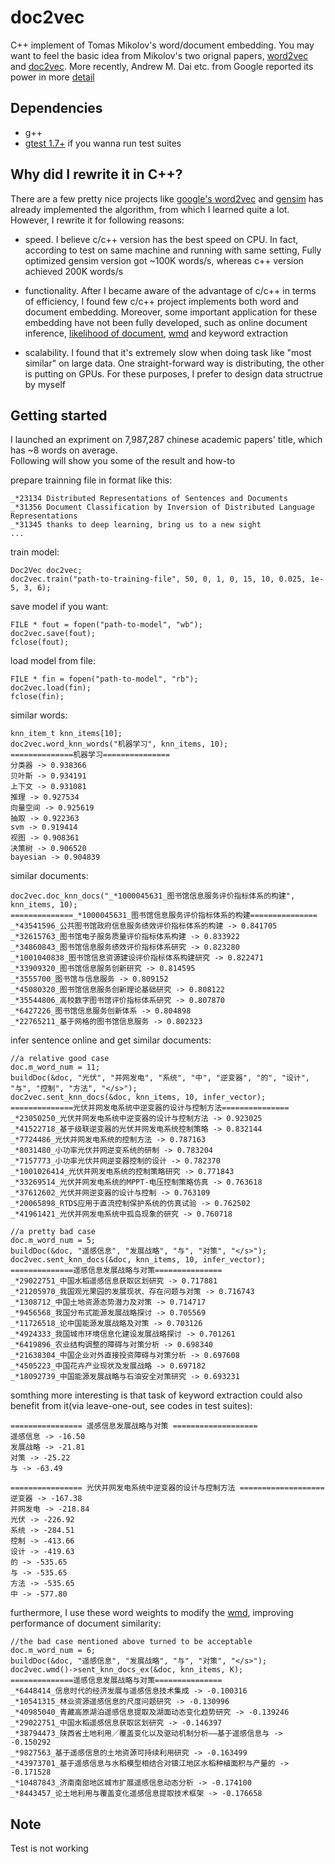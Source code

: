 # doc2vec
C++ implement of Tomas Mikolov's word/document embedding. You may want to feel the basic idea from Mikolov's two orignal papers, [word2vec](http://arxiv.org/pdf/1301.3781.pdf) and [doc2vec](http://cs.stanford.edu/~quocle/paragraph_vector.pdf). More recently, Andrew M. Dai etc. from Google reported its power in more [detail](http://arxiv.org/pdf/1507.07998.pdf)

## Dependencies
* g++ </br>
* [gtest 1.7+](http://code.google.com/p/googletest/) if you wanna run test suites </br>

## Why did I rewrite it in C++?
There are a few pretty nice projects like [google's word2vec](https://code.google.com/p/word2vec/) and [gensim](https://github.com/piskvorky/gensim) has already implemented the algorithm, from which I learned quite a lot. However, I rewrite it for following reasons:</br>

* speed. I believe c/c++ version has the best speed on CPU. In fact, according to test on same machine and running with same setting, Fully optimized gensim version got ~100K words/s, whereas c++ version achieved 200K words/s </br>

* functionality. After I became aware of the advantage of c/c++ in terms of efficiency, I found few c/c++ project implements both word and document embedding. Moreover, some important application for these embedding have not been fully developed, such as online document inference, [likelihood of document](http://arxiv.org/abs/1504.07295), [wmd](jmlr.org/proceedings/papers/v37/kusnerb15.pdf) and keyword extraction </br>

* scalability. I found that it's extremely slow when doing task like "most similar" on large data. One straight-forward way is distributing, the other is putting on GPUs. For these purposes, I prefer to design data structrue by myself

## Getting started
I launched an expriment on 7,987,287 chinese academic papers' title, which has ~8 words on average. </br>
Following will show you some of the result and how-to </br>

prepare trainning file in format like this: </br>

    _*23134 Distributed Representations of Sentences and Documents
    _*31356 Document Classification by Inversion of Distributed Language Representations
    _*31345 thanks to deep learning, bring us to a new sight
    ...

train model: </br>

    Doc2Vec doc2vec;
    doc2vec.train("path-to-training-file", 50, 0, 1, 0, 15, 10, 0.025, 1e-5, 3, 6);

save model if you want: </br>

    FILE * fout = fopen("path-to-model", "wb");
    doc2vec.save(fout);
    fclose(fout);

load model from file: </br>

    FILE * fin = fopen("path-to-model", "rb");
    doc2vec.load(fin);
    fclose(fin);

similar words: </br>

    knn_item_t knn_items[10];
    doc2vec.word_knn_words("机器学习", knn_items, 10);
    ==============机器学习===============
    分类器 -> 0.938366
    贝叶斯 -> 0.934191
    上下文 -> 0.931081
    推理 -> 0.927534
    向量空间 -> 0.925619
    抽取 -> 0.922363
    svm -> 0.919414
    视图 -> 0.908361
    决策树 -> 0.906520
    bayesian -> 0.904839

similar documents: </br>

    doc2vec.doc_knn_docs("_*1000045631_图书馆信息服务评价指标体系的构建", knn_items, 10);
    ==============_*1000045631_图书馆信息服务评价指标体系的构建===============
    _*43541596_公共图书馆政府信息服务绩效评价指标体系的构建 -> 0.841705
    _*32615763_图书馆电子服务质量评价指标体系构建 -> 0.833922
    _*34860843_图书馆信息服务绩效评价指标体系研究 -> 0.823280
    _*1001040838_图书馆信息资源建设评价指标体系构建研究 -> 0.822471
    _*33909320_图书馆信息服务创新研究 -> 0.814595
    _*3555700_图书馆与信息服务 -> 0.809152
    _*45080320_图书馆信息服务创新理论基础研究 -> 0.808122
    _*35544806_高校数字图书馆评价指标体系研究 -> 0.807870
    _*6427226_图书馆信息服务创新体系 -> 0.804898
    _*22765211_基于网格的图书馆信息服务 -> 0.802323

infer sentence online and get similar documents: </br>

    //a relative good case
    doc.m_word_num = 11;
    buildDoc(&doc, "光伏", "并网发电", "系统", "中",	"逆变器", "的", "设计",	"与", "控制", "方法", "</s>");
    doc2vec.sent_knn_docs(&doc, knn_items, 10, infer_vector);
    ==============光伏并网发电系统中逆变器的设计与控制方法===============
    _*23050250_光伏并网发电系统中逆变器的设计与控制方法 -> 0.923025
    _*41522718_基于级联逆变器的光伏并网发电系统控制策略 -> 0.832144
    _*7724486_光伏并网发电系统的控制方法 -> 0.787163
    _*8031480_小功率光伏并网逆变系统的研制 -> 0.783204
    _*7157773_小功率光伏并网逆变器控制的设计 -> 0.782370
    _*1001026414_光伏并网发电系统的控制策略研究 -> 0.771843
    _*33269514_光伏并网发电系统的MPPT-电压控制策略仿真 -> 0.763618
    _*37612602_光伏并网逆变器的设计与控制 -> 0.763109
    _*20065898_RTDS应用于直流控制保护系统的仿真试验 -> 0.762502
    _*41961421_光伏并网发电系统中孤岛现象的研究 -> 0.760718

    //a pretty bad case
    doc.m_word_num = 5;
    buildDoc(&doc, "遥感信息", "发展战略", "与", "对策", "</s>");
    doc2vec.sent_knn_docs(&doc, knn_items, 10, infer_vector);
    ==============遥感信息发展战略与对策===============
    _*29022751_中国水稻遥感信息获取区划研究 -> 0.717881
    _*21205970_我国观光果园的发展现状、存在问题与对策 -> 0.716743
    _*1308712_中国土地资源态势潜力及对策 -> 0.714717
    _*9456568_我国分布式能源发展战略探讨 -> 0.705569
    _*11726518_论中国能源发展战略及对策 -> 0.703126
    _*4924333_我国城市环境信息化建设发展战略探讨 -> 0.701261
    _*6419896_农业结构调整的障碍与对策分析 -> 0.698340
    _*21638304_中国企业对外直接投资障碍与对策分析 -> 0.697608
    _*4505223_中国花卉产业现状及发展战略 -> 0.697182
    _*18092739_中国能源发展战略与石油安全对策研究 -> 0.693231

somthing more interesting is that task of keyword extraction could also benefit from it(via leave-one-out, see codes in test suites): <br>

    ================ 遥感信息发展战略与对策 ===================
    遥感信息 -> -16.50
    发展战略 -> -21.81
    对策 -> -25.22
    与 -> -63.49

    ================ 光伏并网发电系统中逆变器的设计与控制方法 ===================
    逆变器 -> -167.38
    并网发电 -> -218.84
    光伏 -> -226.92
    系统 -> -284.51
    控制 -> -413.66
    设计 -> -419.63
    的 -> -535.65
    与 -> -535.65
    方法 -> -535.65
    中 -> -577.80

furthermore, I use these word weights to modify the [wmd](jmlr.org/proceedings/papers/v37/kusnerb15.pdf), improving performance of document similarity:

    //the bad case mentioned above turned to be acceptable
    doc.m_word_num = 6;
    buildDoc(&doc, "遥感信息", "发展战略", "与", "对策", "</s>");
    doc2vec.wmd()->sent_knn_docs_ex(&doc, knn_items, K);
    ==============遥感信息发展战略与对策===============
    _*6448414_信息时代的经济发展与遥感信息技术集成 -> -0.100316
    _*10541315_林业资源遥感信息的尺度问题研究 -> -0.130996
    _*40985040_青藏高原湖泊遥感信息提取及湖面动态变化趋势研究 -> -0.139246
    _*29022751_中国水稻遥感信息获取区划研究 -> -0.146397
    _*38794473_陕西省土地利用／覆盖变化以及驱动机制分析——基于遥感信息与 -> -0.150292
    _*9827563_基于遥感信息的土地资源可持续利用研究 -> -0.163499
    _*43973701_基于遥感信息与水稻模型相结合对镇江地区水稻种植面积与产量的 -> -0.171528
    _*10487843_济南南部地区城市扩展遥感信息动态分析 -> -0.174100
    _*8443457_论土地利用与覆盖变化遥感信息提取技术框架 -> -0.176658
## Note
Test is not working